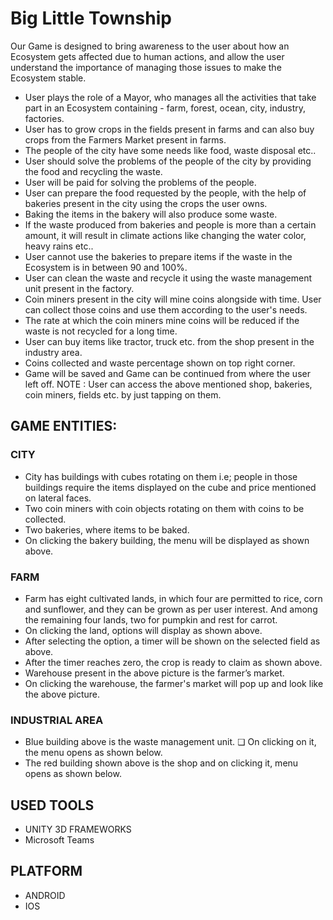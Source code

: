 # Big Little Township
Our Game is designed to bring awareness to the user about how an Ecosystem gets affected due to human actions, and allow the user understand the importance of managing those issues to make the Ecosystem stable.
- User plays the role of a Mayor, who manages all the activities that take part in an Ecosystem containing - farm, forest, ocean, city, industry, factories.
- User has to grow crops in the fields present in farms and can also buy crops from the Farmers Market present in farms.
- The people of the city have some needs like food, waste disposal etc..
- User should solve the problems of the people of the city by providing the food and recycling the waste.
- User will be paid for solving the problems of the people.
- User can prepare the food requested by the people, with the help of bakeries present in the city using the crops the user owns.
- Baking the items in the bakery will also produce some waste.
- If the waste produced from bakeries and people is more than a certain amount, it will result in climate actions like changing the water color, heavy rains etc..
- User cannot use the bakeries to prepare items if the waste in the Ecosystem is in between 90 and 100%.
- User can clean the waste and recycle it using the waste management unit present in the factory.
- Coin miners present in the city will mine coins alongside with time. User can collect those coins and use them according to the user's needs.
- The rate at which the coin miners mine coins will be reduced if the waste is not recycled for a long time.
- User can buy items like tractor, truck etc. from the shop present in the industry area.
- Coins collected and waste percentage shown on top right corner.
- Game will be saved and Game can be continued from where the user left off.
NOTE : User can access the above mentioned shop, bakeries, coin miners, fields etc. by just tapping on them.
## GAME ENTITIES:

### CITY

* City has buildings with cubes rotating on them i.e; people in those buildings require the items displayed on the cube and price mentioned on lateral faces.
* Two coin miners with coin objects rotating on them with coins to be collected.
* Two bakeries, where items to be baked.
* On clicking the bakery building, the menu will be displayed as shown above.

### FARM

* Farm has eight cultivated lands, in which four are permitted to rice, corn and sunflower, and they can be grown as per user interest. And among the remaining four lands, two for pumpkin and rest for carrot.
* On clicking the land, options will display as shown above.
* After selecting the option, a timer will be shown on the selected field as above.
* After the timer reaches zero, the crop is ready to claim as shown above.
* Warehouse present in the above picture is the farmer’s market.
* On clicking the warehouse, the farmer's market will pop up and look like the above picture.

### INDUSTRIAL AREA

* Blue building above is the waste management unit. ❏ On clicking on it, the menu opens as shown below.
* The red building shown above is the shop and on clicking it, menu opens as shown below.
 

## USED TOOLS
* UNITY 3D FRAMEWORKS
* Microsoft Teams

## PLATFORM
* ANDROID
* IOS
